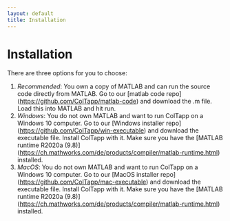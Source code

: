 ```yaml
---
layout: default
title: Installation
---
```

# Installation
There are three options for you to choose:
1. _Recommended_: You own a copy of MATLAB and can run the source code directly from MATLAB. Go to our [matlab code repo] (https://github.com/ColTapp/matlab-code) and download the .m file. Load this into MATLAB and hit run.
2. _Windows_: You do not own MATLAB and want to run ColTapp on a Windows 10 computer. Go to our [Windows installer repo] (https://github.com/ColTapp/win-executable) and download the executable file. Install ColTapp with it. Make sure you have the [MATLAB runtime R2020a (9.8)] (https://ch.mathworks.com/de/products/compiler/matlab-runtime.html) installed.
3. _MacOS_: You do not own MATLAB and want to run ColTapp on a Windows 10 computer. Go to our [MacOS installer repo] (https://github.com/ColTapp/mac-executable) and download the executable file. Install ColTapp with it. Make sure you have the [MATLAB runtime R2020a (9.8)] (https://ch.mathworks.com/de/products/compiler/matlab-runtime.html) installed.
